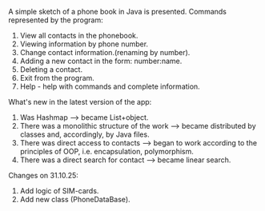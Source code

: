 A simple sketch of a phone book in Java is presented. Commands represented by the program:
1) View all contacts in the phonebook. 
2) Viewing information by phone number. 
3) Change contact information.(renaming by number). 
4) Adding a new contact in the form: number:name. 
5) Deleting a contact. 
6) Exit from the program. 
7) Help - help with commands and complete information. 

What's new in the latest version of the app:
1) Was Hashmap --> became List+object. 
2) There was a monolithic structure of the work --> became distributed by classes and, accordingly, by Java files. 
3) There was direct access to contacts --> began to work according to the principles of OOP, i.e. encapsulation, polymorphism.
4) There was a direct search for contact --> became linear search. 

Changes on 31.10.25:
1) Add logic of SIM-cards.
2) Add new class (PhoneDataBase).
